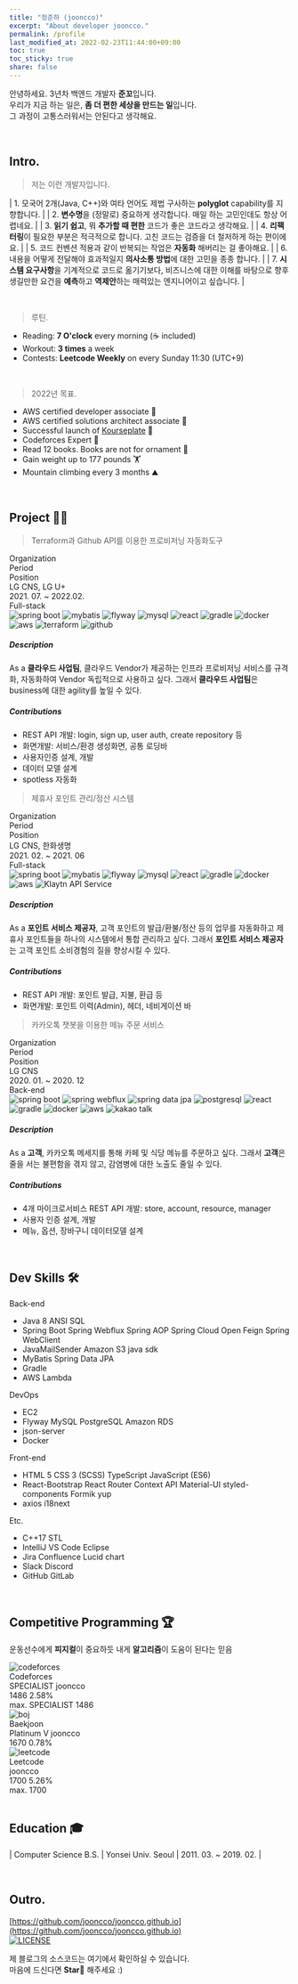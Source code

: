 ```yaml
---
title: "정준하 (jooncco)"
excerpt: "About developer jooncco."
permalink: /profile
last_modified_at: 2022-02-23T11:44:00+09:00
toc: true
toc_sticky: true
share: false
---
```


안녕하세요. 3년차 백엔드 개발자 **준꼬**입니다.  
우리가 지금 하는 일은, **좀 더 편한 세상을 만드는 일**입니다.  
그 과정이 고통스러워서는 안된다고 생각해요.

<br />

## Intro.

> 저는 이런 개발자입니다.

| 1. 모국어 2개(Java, C++)와 여타 언어도 제법 구사하는 **polyglot** capability를 지향합니다. |
| 2. **변수명**을 (정말로) 중요하게 생각합니다. 매일 하는 고민인데도 항상 어렵네요. |
| 3. **읽기 쉽고**, 뭐 **추가할 때 편한** 코드가 좋은 코드라고 생각해요. |
| 4. **리팩터링**이 필요한 부분은 적극적으로 합니다. 고친 코드는 검증을 더 철저하게 하는 편이에요. |
| 5. 코드 컨벤션 적용과 같이 반복되는 작업은 **자동화** 해버리는 걸 좋아해요. |
| 6. 내용을 어떻게 전달해야 효과적일지 **의사소통 방법**에 대한 고민을 종종 합니다. |
| 7. **시스템 요구사항**을 기계적으로 코드로 옮기기보다, 비즈니스에 대한 이해를 바탕으로 향후 생길만한 요건을 **예측**하고 **역제안**하는 매력있는 엔지니어이고 싶습니다. |

<br />

> 루틴.

- Reading: **7 O'clock** every morning (☕️ included)
- Workout: **3 times** a week
- Contests: **Leetcode Weekly** on every Sunday 11:30 (UTC+9)

<br />

> 2022년 목표.

- AWS certified developer associate 🏅
- AWS certified solutions architect associate 🏅
- Successful launch of [Kourseplate](https://github.com/kourseplate/about) 💯
- Codeforces Expert 🦋
- Read 12 books. Books are not for ornament 📔
- Gain weight up to 177 pounds 🏋️
- Mountain climbing every 3 months ⛰

<br />

## Project 👨‍💻

<div id="project">
    <div class="project-card">
        <blockquote id="lgcns-3" class="project-title">
            Terraform과 Github API를 이용한 프로비저닝 자동화도구
        </blockquote>
        <div class="panel">
            <div class="panel-header">
                <div class="column head">
                    <div class="cell">Organization</div>
                    <div class="cell">Period</div>
                    <div class="cell">Position</div>
                </div>
                <div class="column data">
                    <div class="cell">LG CNS, LG U+</div>
                    <div class="cell">2021. 07. ~ 2022.02.</div>
                    <div class="cell">Full-stack</div>
                </div>
                <div class="column artifacts">
                    <div class="cell-rowspan-2">
                        <img class="artifact_img" src="/public/images/spring-boot.png" title="spring boot"/>
                        <img class="artifact_img" src="/public/images/mybatis.png" title="mybatis"/>
                        <img class="artifact_img" src="/public/images/flyway.png" title="flyway"/>
                        <img class="artifact_img" src="/public/images/mysql.svg" title="mysql"/>
                        <img class="artifact_img" src="/public/images/react.svg" title="react"/>
                        <img class="artifact_img" src="/public/images/gradle.png" title="gradle"/>
                        <img class="artifact_img" src="/public/images/docker.svg" title="docker"/>
                        <img class="artifact_img" src="/public/images/aws.jpeg" title="aws"/>
                        <img class="artifact_img" src="/public/images/terraform.png" title="terraform"/>
                        <img class="artifact_img" src="/public/images/github.png" title="github"/>
                    </div>
                </div>
            </div>
            <div class="description">
                <h5>Description</h5>
                <div class="body">
                    As a <b>클라우드 사업팀</b>, 클라우드 Vendor가 제공하는 인프라 프로비저닝 서비스를 규격화, 자동화하여 Vendor 독립적으로 사용하고 싶다. 그래서 <b>클라우드 사업팀</b>은 business에 대한 agility를 높일 수 있다.
                </div>
            </div>
            <div class="contributions">
                <h5>Contributions</h5>
                <div class="body">
                    <ul>
                        <li><span>REST API 개발: login, sign up, user auth, create repository 등</span></li>
                        <li><span>화면개발: 서비스/환경 생성화면, 공통 로딩바</span></li>
                        <li><span>사용자인증 설계, 개발</span></li>
                        <li><span>데이터 모델 설계</span></li>
                        <li><span>spotless 자동화</span></li>
                    </ul>
                </div>
            </div>
        </div>
    </div>
    <div class="project-card">
        <blockquote id="lgcns-2" class="project-title">
            제휴사 포인트 관리/정산 시스템
        </blockquote>
        <div class="panel">
            <div class="panel-header">
                <div class="column head">
                    <div class="cell">Organization</div>
                    <div class="cell">Period</div>
                    <div class="cell">Position</div>
                </div>
                <div class="column data">
                    <div class="cell">LG CNS, 한화생명</div>
                    <div class="cell">2021. 02. ~ 2021. 06</div>
                    <div class="cell">Full-stack</div>
                </div>
                <div class="column artifacts">
                    <div class="cell-rowspan-2">
                        <img class="artifact_img" src="/public/images/spring-boot.png" title="spring boot"/>
                        <img class="artifact_img" src="/public/images/mybatis.png" title="mybatis"/>
                        <img class="artifact_img" src="/public/images/flyway.png" title="flyway"/>
                        <img class="artifact_img" src="/public/images/mysql.svg" title="mysql"/>
                        <img class="artifact_img" src="/public/images/react.svg" title="react"/>
                        <img class="artifact_img" src="/public/images/gradle.png" title="gradle"/>
                        <img class="artifact_img" src="/public/images/docker.svg" title="docker"/>
                        <img class="artifact_img" src="/public/images/aws.jpeg" title="aws"/>
                        <img class="artifact_img" src="/public/images/klaytn.png" title="Klaytn API Service"/>
                    </div>
                </div>
            </div>
            <div class="description">
                <h5>Description</h5>
                <div class="body">
                    As a <b>포인트 서비스 제공자</b>, 고객 포인트의 발급/환불/정산 등의 업무를 자동화하고 제휴사 포인트들을 하나의 시스템에서 통합 관리하고 싶다.
                    그래서 <b>포인트 서비스 제공자</b>는 고객 포인트 소비경험의 질을 향상시킬 수 있다.
                </div>
            </div>
            <div class="contributions">
                <h5>Contributions</h5>
                <div class="body">
                    <ul>
                        <li><span>REST API 개발: 포인트 발급, 지불, 환급 등</span></li>
                        <li><span>화면개발: 포인트 이력(Admin), 헤더, 네비게이션 바</span></li>
                    </ul>
                </div>
            </div>
        </div>
    </div>
    <div class="project-card">
        <blockquote id="lgcns-1" class="project-title">
            카카오톡 챗봇을 이용한 메뉴 주문 서비스
        </blockquote>
        <div class="panel">
            <div class="panel-header">
                <div class="column head">
                    <div class="cell">Organization</div>
                    <div class="cell">Period</div>
                    <div class="cell">Position</div>
                </div>
                <div class="column data">
                    <div class="cell">LG CNS</div>
                    <div class="cell">2020. 01. ~ 2020. 12</div>
                    <div class="cell">Back-end</div>
                </div>
                <div class="column artifacts">
                    <div class="cell-rowspan-2">
                        <img class="artifact_img" src="/public/images/spring-boot.png" title="spring boot"/>
                        <img class="artifact_img" src="/public/images/spring-webflux.png" title="spring webflux"/>
                        <img class="artifact_img" src="/public/images/spring-data.png" title="spring data jpa"/>
                        <img class="artifact_img" src="/public/images/postgresql.svg" title="postgresql"/>
                        <img class="artifact_img" src="/public/images/react.svg" title="react"/>
                        <img class="artifact_img" src="/public/images/gradle.png" title="gradle"/>
                        <img class="artifact_img" src="/public/images/docker.svg" title="docker"/>
                        <img class="artifact_img" src="/public/images/aws.jpeg" title="aws"/>
                        <img class="artifact_img" src="/public/images/kakao.png" title="kakao talk"/>
                    </div>
                </div>
            </div>
            <div class="description">
                <h5>Description</h5>
                <div class="body">
                    As a <b>고객</b>, 카카오톡 메세지를 통해 카페 및 식당 메뉴를 주문하고 싶다.
                    그래서 <b>고객</b>은 줄을 서는 불편함을 겪지 않고, 감염병에 대한 노출도 줄일 수 있다.
                </div>
            </div>
            <div class="contributions">
                <h5>Contributions</h5>
                <div class="body">
                    <ul>
                        <li><span>4개 마이크로서비스 REST API 개발: store, account, resource, manager</span></li>
                        <li><span>사용자 인증 설계, 개발</span></li>
                        <li><span>메뉴, 옵션, 장바구니 데이터모델 설계</span></li>
                    </ul>
                </div>
            </div>
        </div>
    </div>
</div>

<!-- ## Toys -->

<br />

## Dev Skills 🛠

<div id="dev-skills">
    <div class="row">
        <div class="category">
            Back-end
        </div>
        <div class="content">
            <ul>
                <li> 
                    <span>Java 8</span>
                    <span>ANSI SQL</span>
                </li>
                <li>
                    <span>Spring Boot</span>
                    <span>Spring Webflux</span>
                    <span>Spring AOP</span>
                    <span>Spring Cloud Open Feign</span>
                    <span>Spring WebClient</span>
                </li>
                <li>
                    <span>JavaMailSender</span>
                    <span>Amazon S3 java sdk</span>
                </li>
                <li>
                    <span>MyBatis</span>
                    <span>Spring Data JPA</span>
                </li>
                <li>
                    <span>Gradle</span>
                </li>
                <li>
                    <span>AWS Lambda</span>
                </li>
            </ul>
        </div>
    </div>
    <div class="row">
        <div class="category">
            DevOps
        </div>
        <div class="content">
            <ul>
                <li>
                    <span>EC2</span>
                </li>
                <li>
                    <span>Flyway</span>
                    <span>MySQL</span>
                    <span>PostgreSQL</span>
                    <span>Amazon RDS</span>
                </li>
                <li>
                    <span>json-server</span>
                </li>
                <li>
                    <span>Docker</span>
                </li>
            </ul>
        </div>
    </div>
    <div class="row">
        <div class="category">
            Front-end
        </div>
        <div class="content">
            <ul>
                <li>
                    <span>HTML 5</span>
                    <span>CSS 3 (SCSS)</span>
                    <span>TypeScript</span>
                    <span>JavaScript (ES6)</span>
                </li>
                <li>
                    <span>React-Bootstrap</span>
                    <span>React Router</span>
                    <span>Context API</span>
                    <span>Material-UI</span>
                    <span>styled-components</span>
                    <span>Formik</span>
                    <span>yup</span>
                </li>
                <li>
                    <span>axios</span>
                    <span>i18next</span>
                </li>
            </ul>
        </div>
    </div>
    <div class="row">
        <div class="category">
            Etc.
        </div>
        <div class="content">
            <ul>
                <li>
                    <span>C++17 STL</span>
                </li>
                <li>
                    <span>IntelliJ</span>
                    <span>VS Code</span>
                    <span>Eclipse</span>
                </li>
                <li>
                    <span>Jira</span>
                    <span>Confluence</span>
                    <span>Lucid chart</span>
                </li>
                <li>
                    <span>Slack</span>
                    <span>Discord</span>
                </li>
                <li>
                    <span>GitHub</span>
                    <span>GitLab</span>
                </li>
            </ul>
        </div>
    </div>
</div>

<br />

<!-- ## Achievements -->

## Competitive Programming 🏆

운동선수에게 **피지컬**이 중요하듯 내게 **알고리즘**이 도움이 된다는 믿음  

<div id="competitive-programming">
    <div class="row" id="codeforces">
        <div class="logo">
            <img class="cp-logo-img" src="/public/images/codeforces-logo.png" title="codeforces"/>
        </div>
        <div class="title">
            Codeforces
        </div>
        <div class="description">
            <div class="row-handle">
                <span class="codeforces-rating-badge">SPECIALIST</span>
                <span class="handle">jooncco</span>
            </div>
            <div class="row-stats">
                <span class="current-rating">1486</span>
                <span class="percentage">2.58%</span>
            </div>
            <div class="row-max-rating">
                <span class="label">max. </span>
                <span class="codeforces-rating-badge">SPECIALIST</span>
                <span class="max-rating">1486</span>
            </div>
        </div>
    </div>
    <div class="row" id="boj">
        <div class="logo">
            <img class="cp-logo-img" src="/public/images/boj-icon.png" title="boj"/>
        </div>
        <div class="title">
            Baekjoon
        </div>
        <div class="description">
            <div class="row-handle">
                <span class="boj-rating-badge">Platinum V</span>
                <span class="handle">jooncco</span>
            </div>
            <div class="row-stats">
                <span class="current-rating">1670</span>
                <span class="percentage">0.78%</span>
            </div>
        </div>
    </div>
    <div class="row" id="leetcode">
        <div class="logo">
            <img class="cp-logo-img" src="/public/images/leetcode-icon.png" title="leetcode"/>
        </div>
        <div class="title">
            Leetcode
        </div>
        <div class="description">
            <div class="row-handle">
                <span class="handle">jooncco</span>
            </div>
            <div class="row-stats">
                <span class="current-rating">1700</span>
                <span class="percentage">5.26%</span>
            </div>
            <div class="row-max-rating">
                <span class="label">max. </span>
                <span class="max-rating">1700</span>
            </div>
        </div>
    </div>
    <!-- <div class="row">
        <div class="logo">
            <img class="cp-logo-img" src="/public/images/atcoder.png" title="atcoder"/>
        </div>
        <div class="title">
            AtCoder
        </div>
        <div class="description">
            <div class="row-handle">
                <div class="atcoder-rating-badge">
                    RATING TITLE
                </div>
                <div class="handle">
                    jooncco
                </div>
            </div>
            <div class="row-stats">
                <div class="current-rating">
                    1700
                </div>
                <div class="percentage">5.3%</div>
                <div class="seperator"> / max. </div>
                <div class="atcoder-rating-badge">
                    RATING TITLE
                </div>
                <div class="max-rating">
                    1700
                </div>
            </div>
        </div>
    </div>
    <div class="row">
        <div class="logo">
            <img class="cp-logo-img" src="/public/images/topcoder.png" title="topcoder"/>
        </div>
        <div class="title">
            TopCoder
        </div>
        <div class="description">
            <div class="row-handle">
                <div class="topcoder-rating-badge">
                    RATING TITLE
                </div>
                <div class="handle">
                    jooncco
                </div>
            </div>
            <div class="row-stats">
                <div class="current-rating">
                    1700
                </div>
                <div class="percentage">5.3%</div>
                <div class="seperator"> / max. </div>
                <div class="topcoder-rating-badge">
                    RATING TITLE
                </div>
                <div class="max-rating">
                    1700
                </div>
            </div>
        </div>
    </div> -->
</div>

<br />

## Education 🎓

| Computer Science B.S. | Yonsei Univ. Seoul | 2011. 03. ~ 2019. 02. |

<br />

## Outro.

[https://github.com/jooncco/jooncco.github.io](https://github.com/jooncco/jooncco.github.io)  
[![LICENSE](https://img.shields.io/badge/license-MIT-lightgrey.svg?color=blue&style=plastic)](https://github.com/jooncco/jooncco.github.io/blob/dev/LICENSE)

제 블로그의 소스코드는 여기에서 확인하실 수 있습니다.  
마음에 드신다면 **Star**🌟 해주세요 :)  

<script type='text/javascript' src='/public/js/custom/project.js'></script>
<script type='text/javascript' src='/public/js/custom/cp.js'></script>